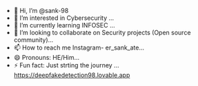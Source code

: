 - 👋 Hi, I’m @sank-98
- 👀 I’m interested in Cybersecurity ...
- 🌱 I’m currently learning INFOSEC ...
- 💞️ I’m looking to collaborate on Security projects (Open source community)...
- 📫 How to reach me Instagram- er_sank_ate...
- 😄 Pronouns: HE/Him...
- ⚡ Fun fact: Just strting the journey ...
https://deepfakedetection98.lovable.app
<!---
sank-98/sank-98 is a ✨ special ✨ repository because its `README.md` (this file) appears on your GitHub profile.
You can click the Preview link to take a look at your changes.
--->
